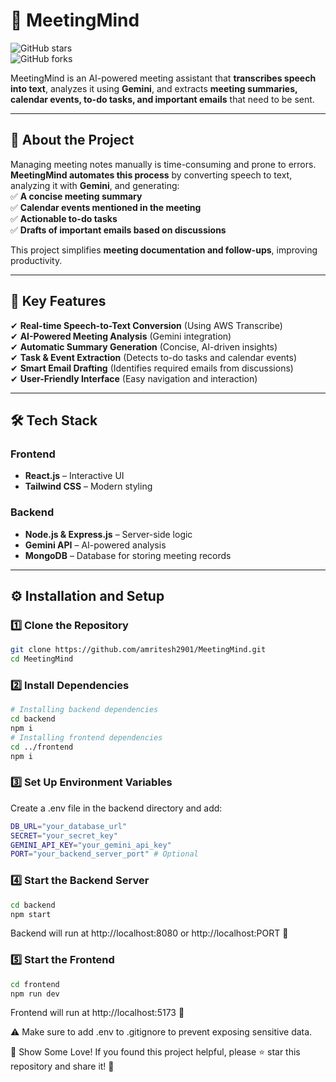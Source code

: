 # 🧠 MeetingMind  

![GitHub stars](https://img.shields.io/github/stars/amriteshanand0129/MeetingMind)<br>
![GitHub forks](https://img.shields.io/github/forks/amriteshanand0129/MeetingMind)

MeetingMind is an AI-powered meeting assistant that **transcribes speech into text**, analyzes it using **Gemini**, and extracts **meeting summaries, calendar events, to-do tasks, and important emails** that need to be sent.  

---

## 📖 About the Project  

Managing meeting notes manually is time-consuming and prone to errors. **MeetingMind automates this process** by converting speech to text, analyzing it with **Gemini**, and generating:  
✅ **A concise meeting summary**  
✅ **Calendar events mentioned in the meeting**  
✅ **Actionable to-do tasks**  
✅ **Drafts of important emails based on discussions**  

This project simplifies **meeting documentation and follow-ups**, improving productivity.  

---

## 🚀 Key Features  

✔ **Real-time Speech-to-Text Conversion** (Using AWS Transcribe)  
✔ **AI-Powered Meeting Analysis** (Gemini integration)  
✔ **Automatic Summary Generation** (Concise, AI-driven insights)  
✔ **Task & Event Extraction** (Detects to-do tasks and calendar events)  
✔ **Smart Email Drafting** (Identifies required emails from discussions)  
✔ **User-Friendly Interface** (Easy navigation and interaction)  

---

## 🛠️ Tech Stack  

### **Frontend**  
- **React.js** – Interactive UI  
- **Tailwind CSS** – Modern styling  

### **Backend**  
- **Node.js & Express.js** – Server-side logic  
- **Gemini API** – AI-powered analysis  
- **MongoDB** – Database for storing meeting records  

---
## ⚙️ Installation and Setup  

### **1️⃣ Clone the Repository**  
```sh
git clone https://github.com/amritesh2901/MeetingMind.git
cd MeetingMind
```

### **2️⃣ Install Dependencies**
```sh
# Installing backend dependencies
cd backend
npm i
# Installing frontend dependencies
cd ../frontend
npm i
```

### **3️⃣ Set Up Environment Variables**
Create a .env file in the backend directory and add:
```sh
DB_URL="your_database_url"
SECRET="your_secret_key"
GEMINI_API_KEY="your_gemini_api_key"
PORT="your_backend_server_port" # Optional
```

### **4️⃣ Start the Backend Server**
```sh
cd backend
npm start
```
Backend will run at http://localhost:8080 or http://localhost:PORT 🚀

### **5️⃣ Start the Frontend**
```sh
cd frontend
npm run dev
```
Frontend will run at http://localhost:5173 🎨

⚠️ Make sure to add .env to .gitignore to prevent exposing sensitive data.

🌟 Show Some Love!
If you found this project helpful, please ⭐ star this repository and share it! 🚀